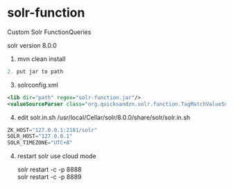 # solr-function

Custom Solr FunctionQueries

solr version 8.0.0

1. mvn clean install

```js
2. put jar to path 
```
3. solrconfig.xml
```xml
<lib dir="path" regex="solr-function.jar"/>
<valueSourceParser class="org.quicksandzn.solr.function.TagMatchValueSourceParser" name="tag_match"/>
```
4. edit solr.in.sh
/usr/local/Cellar/solr/8.0.0/share/solr/solr.in.sh
```js
ZK_HOST="127.0.0.1:2181/solr"
SOLR_HOST="127.0.0.1"
SOLR_TIMEZONE="UTC+8"
```
4. restart solr use cloud mode
    
   solr restart -c -p 8888  
   solr restart -c -p 8889

